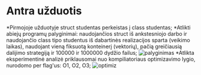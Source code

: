 # Antra užduotis
*Pirmojoje užduotyje struct studentas perkeistas į class studentas;
*Atlikti abiejų programų palyginimai: naudojančios struct iš ankstesniojo darbo ir naudojančio class tipo studentus iš dabartinės realizacijos sparta (veikimo laikas), naudojant vieną fiksuotą konteinerį (vektorių), pačią greičiausią dalijimo strategiją ir 100000 ir 1000000 dydžio failus;
![palyginimas](https://user-images.githubusercontent.com/90093949/144721432-f7759828-ad4a-4bf6-a5d9-1be2330f6585.PNG)
*Atlikta eksperimentinė analizė priklausomai nuo kompiliatoriaus optimizavimo lygio, nurodomo per flag'us: O1, O2, O3;
![optimiz](https://user-images.githubusercontent.com/90093949/144722712-a9e11fe3-7061-492c-b541-8d4d39651e48.PNG)

